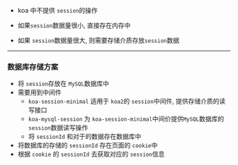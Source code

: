- koa 中不提供 `session`的操作

- 如果`session`数据量很小, 直接存在内存中
- 如果 `session`数据量很大, 则需要存储介质存放`session`数据

---

### 数据库存储方案

- 将 `session`存放在 `MySQL`数据库中
- 需要用到中间件
  - `koa-session-minimal` 适用于 `koa2`的 `session`中间件, 提供存储介质的读写接口
  - `koa-mysql-session` 为 `koa-session-minimal`中间价提供`MySQL`数据库的`session`数据读写操作
  - 将 `sessionId` 和对于的数据存在数据库中
- 将数据库的存储的 `sessionId` 存在页面的 `cookie`中
- 根据 `cookie` 的 `sessionId` 去获取对应的 `session`信息
